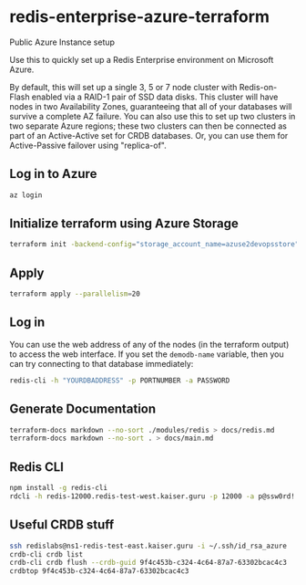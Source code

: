 # redis-enterprise-azure-terraform

Public Azure Instance setup

Use this to quickly set up a Redis Enterprise environment on Microsoft Azure.

By default, this will set up a single 3, 5 or 7 node cluster with Redis-on-Flash enabled via a RAID-1 pair of SSD data disks. This cluster will have nodes in two Availability Zones, guaranteeing that all of your databases will survive a complete AZ failure.
You can also use this to set up two clusters in two separate Azure regions; these two clusters can then be connected as part of an Active-Active set for CRDB databases. Or, you can use them for Active-Passive failover using "replica-of".

## Log in to Azure
```BASH
az login
```

## Initialize terraform using Azure Storage
```BASH
terraform init -backend-config="storage_account_name=azuse2devopsstore" -backend-config="container_name=tfstate" -backend-config="access_key=x7VnVoswQvNA0M79JRGAaLhqZ32/PVNzFLSQCRT4ZKkW19NC4q9jFsFrrSGB5L2XVMAiwm487iLwyVLVc1Q1LQ==" -backend-config="key=redis.terraform-azure.tfstate"
```

## Apply

```BASH
terraform apply --parallelism=20 
```

## Log in

You can use the web address of any of the nodes (in the terraform output) to access the web interface. If you set the `demodb-name` variable, then you can try connecting to that database immediately:

```BASH
redis-cli -h "YOURDBADDRESS" -p PORTNUMBER -a PASSWORD
```

## Generate Documentation
```BASH
terraform-docs markdown --no-sort ./modules/redis > docs/redis.md
terraform-docs markdown --no-sort . > docs/main.md
```

## Redis CLI
```BASH
npm install -g redis-cli
rdcli -h redis-12000.redis-test-west.kaiser.guru -p 12000 -a p@ssw0rd!
```



## Useful CRDB stuff
```BASH
ssh redislabs@ns1-redis-test-east.kaiser.guru -i ~/.ssh/id_rsa_azure
crdb-cli crdb list
crdb-cli crdb flush --crdb-guid 9f4c453b-c324-4c64-87a7-63302bcac4c3
crdbtop 9f4c453b-c324-4c64-87a7-63302bcac4c3
```